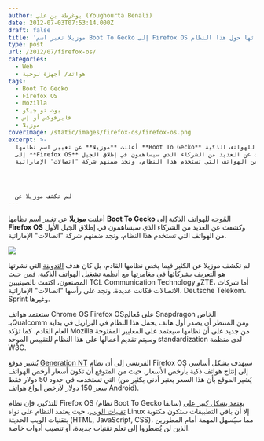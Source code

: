 ```yaml
---
author: يوغرطة بن علي (Youghourta Benali)
date: 2012-07-03T07:53:14.000Z
draft: false
title: 'موزيلا تغير اسم Boot To Gecko إلى Firefox OS وتكشف عن شركائها حول هذا النظام  '
type: post
url: /2012/07/firefox-os/
categories:
  - Web
  - هواتف/ أجهزة لوحية
tags:
  - Boot To Gecko
  - Firefox OS
  - Mozilla
  - بوت تو جيكو
  - فايرفوكس أو إس
  - موزيلا
coverImage: /static/images/firefox-os/firefox-os.png
excerpt: >-
  أعلنت **موزيلا** عن تغيير اسم نظامها **Boot To Gecko** المُوجه للهواتف الذكية
  إلى **Firefox OS** وكشفت عن العديد من الشركاء الذي سيساهمون في إطلاق الجيل
  الأول من الهواتف التي تستخدم هذا النظام، ونجد ضمنهم شركة "اتصالات" الإماراتية.




  لم تكشف موزيلا عن
---
```

أعلنت **موزيلا** عن تغيير اسم نظامها **Boot To Gecko** المُوجه للهواتف الذكية إلى **Firefox OS** وكشفت عن العديد من الشركاء الذي سيساهمون في إطلاق الجيل الأول من الهواتف التي تستخدم هذا النظام، ونجد ضمنهم شركة "اتصالات" الإماراتية.

![](/static/images/firefox-os/firefox-os.png)

لم تكشف موزيلا عن الكثير فيما يخص نظامها القادم، بل كان هدف [التدوينة](https://blog.mozilla.org/blog/2012/07/02/firefox-mobile-os/) التي نشرتها هو التعريف بشركائها في مغامرتها مع أنظمة تشغيل الهواتف الذكية، فمن حيث المصنعون، اكتفت بالصينييين TCL Communication Technology وZTE، أما شركات الاتصالات فكانت عديدة، ونجد على رأسها "اتصالات" الإماراتية، Deutsche Telekom، Sprint وغيرها.

ستعتمد هواتف Chrome OS Firefox OSعلى مُعالج Snapdragon الخاص بـQualcomm ومن المنتظر أن يصدر أول هاتف يحمل هذا النظام في البرازيل في بداية العام القادم. كما تؤكد Mozilla من جديد على أن نظامها سيعتمد على المعايير المفتوحة وسيتم تقديم أعمالها على هذا النظام للتقييس الموحد standardization لدى منظمة W3C.

يُشير موقع [Generation NT](http://www.generation-nt.com/boot-gecko-firefox-os-smartphone-actualite-1598651.html) الفرنسي إلى أن نظام Firefox OS سيهدف بشكل أساسي إلى إنتاج هواتف ذكية بأرخص الأسعار، حيث من المتوقع أن تكون أسعار أرخص الهواتف التي تستخدمه في حدود 50 دولار فقط (يُشير الموقع بأن هذا السعر يعتبر أدنى بكثير من سعر 150 دولار لأرخص أنواع هواتف Android).

للتذكير، فإن نظام Firefox OS (نظام Boot To Gecko سابقا) [يعتمد بشكل كبير على تقنيات الويب](https://www.it-scoop.com/2012/02/boot2gecko/)، حيث يعتمد النظام على نواة Linux إلا أن باقي التطبيقات ستكون مكتوبة بتقنيات الويب الحديثة (HTML, JavaScript, CSS)، مما سيُسهل المهمة أمام المطورين الذين لن يُضطروا إلى تعلم تقنيات جديدة، أو تنصيب أدوات خاصة.
